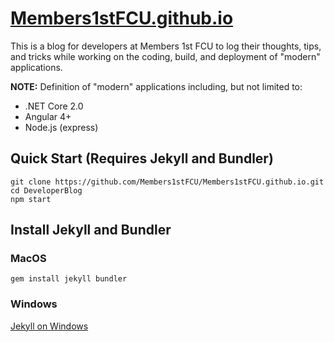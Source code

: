 # [Members1stFCU.github.io](http://Members1stFCU.github.io)

This is a blog for developers at Members 1st FCU to log their thoughts, tips, and tricks while working on the coding, build, and deployment of "modern" applications.

**NOTE:** Definition of "modern" applications including, but not limited to:
* .NET Core 2.0
* Angular 4+
* Node.js (express)

## Quick Start (Requires Jekyll and Bundler)

```
git clone https://github.com/Members1stFCU/Members1stFCU.github.io.git
cd DeveloperBlog
npm start
```

## Install Jekyll and Bundler

### MacOS

```
gem install jekyll bundler
```

### Windows

[Jekyll on Windows](https://jekyllrb.com/docs/windows/)
